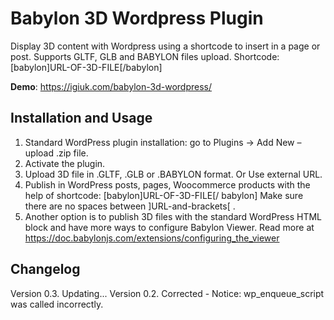 # Babylon 3D Wordpress Plugin
Display 3D content with Wordpress using a shortcode to insert in a page or post. 
Supports GLTF, GLB and BABYLON files upload. 
Shortcode: [babylon]URL-OF-3D-FILE[/babylon]

**Demo**: https://igiuk.com/babylon-3d-wordpress/

## Installation and Usage
1. Standard WordPress plugin installation: go to Plugins -> Add New – upload .zip file.
2. Activate the plugin.
3. Upload 3D file in .GLTF, .GLB or .BABYLON format.
Or
Use external URL.
4. Publish in WordPress posts, pages, Woocommerce products with the help of shortcode: 
[babylon]URL-OF-3D-FILE[/ babylon]
Make sure there are no spaces between ]URL-and-brackets[ .
5. Another option is to publish 3D files with the standard WordPress HTML block and have more ways to configure Babylon Viewer. Read more at https://doc.babylonjs.com/extensions/configuring_the_viewer

## Changelog
Version 0.3. Updating...
Version 0.2. Corrected - Notice: wp_enqueue_script was called incorrectly.
